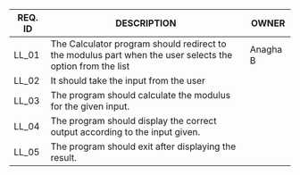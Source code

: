 | **REQ. ID** | **DESCRIPTION** | **OWNER** |
| --- | --- | --- |
| LL\_01 | The Calculator program should redirect to the modulus part when the user selects the option from the list | Anagha B |
| LL\_02 | It should take the input from the user  |
| LL\_03 | The program should calculate the modulus for the given input. |
| LL\_04 | The program should display the correct output according to the input given.  |
| LL\_05 | The program should exit after displaying the result.  |

